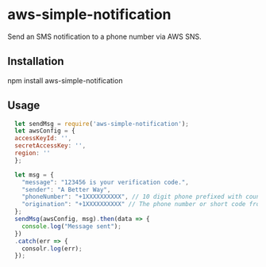 # aws-simple-notification
Send an SMS notification to a phone number via AWS SNS.

## Installation

  npm install aws-simple-notification

## Usage
```javascript
  let sendMsg = require('aws-simple-notification');
  let awsConfig = {
  accessKeyId: '',
  secretAccessKey: '',
  region: ''
  };

  let msg = {
    "message": "123456 is your verification code.",
    "sender": "A Better Way",
    "phoneNumber": "+1XXXXXXXXXX", // 10 digit phone prefixed with country code
    "origination": "+1XXXXXXXXXX" // The phone number or short code from which your message originated, set up in AWS Pinpoint
  };
  sendMsg(awsConfig, msg).then(data => {
    console.log("Message sent");
  })
  .catch(err => {
    consolr.log(err);
  });
```
